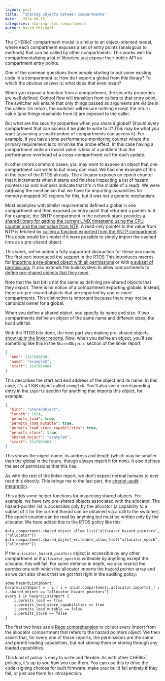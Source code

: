 ```yaml
---
layout: post
title:  "Sharing objects between compartments"
date:   2024-08-15
categories: sharing rtos compartments
author: David Chisnall
---
```


The CHERIoT compartment model is similar to an object-oriented model, where each compartment exposes a set of entry points (analogous to methods) that can be called by other compartments.
This works well for compartmentalising a lot of libraries: just expose their public API as compartment entry points.

One of the common questions from people starting to put some existing code in a compartment is: How do I export a global from this library?
To which the obvious answer is: what does that even mean?

When you expose a function from a compartment, the security properties are well defined.
Control flow will transition from callers to that entry point.
The switcher will ensure that only things passed as arguments are visible in the callee.
On return, the switcher will ensure nothing except the return value (and things reachable from it) are exposed to the caller.

But what are the security properties when you share a global?
Should every compartment that can access it be able to write to it?
This may be what you want (assuming a small number of compartments can access it).
For example, if you have some performance-monitoring counter where the primary requirement is to minimise the probe effect.
In this case having a compartment write an invalid value is less of a problem than the performance overhead of a cross-compartment call for each update.

In other (more common) cases, you may want to expose an object that one compartment can write to but many can read.
We had one example of this in the core of the RTOS already.
The allocator exposes an epoch counter that it increments when it starts and finishes inspecting a list of hazard pointers (so odd numbers indicate that it's in the middle of a read).
We were (ab)using the mechanism that we have for importing capabilities for memory-mapped I/O regions for this, but it was not a generic mechanism.

Most examples with similar requirements defined a global in one compartment and then exposed an entry point that returned a pointer to it.
For example, the SNTP compartment in the network stack provides [a shared library for getting the current UNIX timestamp using the CPU counter and the last value from NTP](https://github.com/CHERIoT-Platform/network-stack/blob/main/lib/sntp/time-helpers.cc).
A read-only pointer to the value from NTP is fetched by [calling a function exported from the SNTP compartment](https://github.com/CHERIoT-Platform/network-stack/blob/14aa5812109b6e14964c60ebb1cdd08e33af952d/lib/sntp/time-helpers.cc#L19C20-L19C33).
This code would be simpler if it were possible to simply import the cached time as a pre-shared object.

This week, we've added a fully supported abstraction for these use cases.
The first part [introduced the support in the RTOS](https://github.com/CHERIoT-Platform/cheriot-rtos/pull/283)
This introduces macros for [importing a pre-shared object with all permissions](https://github.com/CHERIoT-Platform/cheriot-rtos/blob/96b22d4902a83cb9cce0a84a33ad1d5e4efabdcf/sdk/include/compartment-macros.h#L136) or with [a subset of permissions](https://github.com/CHERIoT-Platform/cheriot-rtos/blob/96b22d4902a83cb9cce0a84a33ad1d5e4efabdcf/sdk/include/compartment-macros.h#L110).
It also extends the build system to allow compartments to [define pre-shared objects that they need](https://github.com/CHERIoT-Platform/cheriot-rtos/blob/96b22d4902a83cb9cce0a84a33ad1d5e4efabdcf/tests/xmake.lua#L89).

Note that the last bit is not the same as defining pre-shared objects that they *export*.
There is no notion of a compartment exporting globals.
Instead, there are pre-shared objects that are imported by one or more compartments.
This distinction is important because there may not be a canonical owner for a global.

When you define a shared object, you specify its name and size.
If two compartments define an object of the same name and different sizes, the build will fail.

With the RTOS bits done, the next part was making pre-shared objects [show up in the linker reports](https://github.com/CHERIoT-Platform/llvm-project/pull/39).
Now, when you define an object, you'll see something like this in the `SharedObjects` section of the linker report:

```json
{ 
  "end": 2147605688,
  "name": "exampleK",
  "start": 2147604664
}
```

This describes the start and end address of the object and its name.
In this case, it's a 1 KiB object called `exampleK`.
You'll also see a corresponding entry in the `imports` section for anything that imports this object, for example:

```json
{
  "kind": "SharedObject",
  "length": 1024,
  "permits_load": true,
  "permits_load_mutable": true,
  "permits_load_store_capabilities": true,
  "permits_store": true,
  "shared_object": "exampleK",
  "start": 2147604664
}
```

This shows the object name, its address and length (which may be smaller than the global in the future, though always match it for now).
It also defines the set of permissions that this has.

As with the rest of the linker report, we don't expect normal humans to ever read this directly.
This brings me to the last part, the [cheriot-audit integration](https://github.com/CHERIoT-Platform/cheriot-audit/pull/7).

This adds some helper functions for inspecting shared objects.
For example, we have two pre-shared objects associated with the allocator.
The hazard-pointer list is accessible only by the allocator (a capability to a subset of it for the current thread can be obtained via a call to the switcher).
The epoch counter can be read by anything but must be written only by the allocator.
We have added this to the RTOS policy like this:

```rego
data.compartment.shared_object_allow_list("allocator_hazard_pointers", {"allocator"})
data.compartment.shared_object_writeable_allow_list("allocator_epoch", {"allocator"})
```

If the `allocator_hazard_pointers` object is accessible by any other compartment or if `allocator_epoch` is writeable by anything except the allocator, this will fail.
For some defence in depth, we also restrict the permissions with which the allocator imports the hazard pointer array and so we can also check that we got that right in the auditing policy:

```rego
some hazardListImport
hazardListImport = [ i | i = input.compartments.allocator.imports[_] ; i.shared_object == "allocator_hazard_pointers"]
every i in hazardListImport {
    i.permits_load == true
    i.permits_load_store_capabilities == true
    i.permits_load_mutable == false
    i.permits_store == false
}
```

The first two lines use a [Rego comprehension](https://www.openpolicyagent.org/docs/latest/policy-language/#comprehensions) to collect every import from the allocator compartment that refers to the hazard pointers object.
We then assert that, for every one of those imports, the permissions are the same and permit loading capabilities, but not storing them or storing through any loaded capabilities.

This kind of policy is easy to write and flexible.
As with other CHERIoT policies, it's up to you how you use them.
You can use this to drive the code-signing choices for built firmware, make your build fail entirely if they fail, or just use them for introspection.
